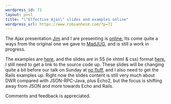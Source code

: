 ```yaml
--- 
wordpress_id: 71
layout: post
title: "\"Effective Ajax\" slides and examples online"
wordpress_url: https://www.robsanheim.com/?p=71
---
```

The Ajax presentation <a href="https://www.jameshalberg.com">Jim</a> and I are presenting is <a href="https://www.robsanheim.com/Ajax/">online.</a>  Its come quite a ways from the original one we gave to <a href="https://www.madjug.org">MadJUG</a>, and is still a work in progress.

The examples are <a href="https://www.robsanheim.com/Ajax/">here</a>, and the slides are in S5 (ie xhtml & css) format <a href="https://www.robsanheim.com/Ajax/do/presentation/">here.</a>  I still need to get a link to the source code up.  These slides will be changing quite a bit before our talk on Sunday at <a href="https://www.nofluffjuststuff.com">no fluff</a>, and I also need to get the Rails examples up.  Right now the slides content is still very much about DWR compared with JSON-RPC-Java, plus Echo2, but the focus is shifting away from JSON and more towards Echo and Rails.

Comments and feedback is appreciated.

